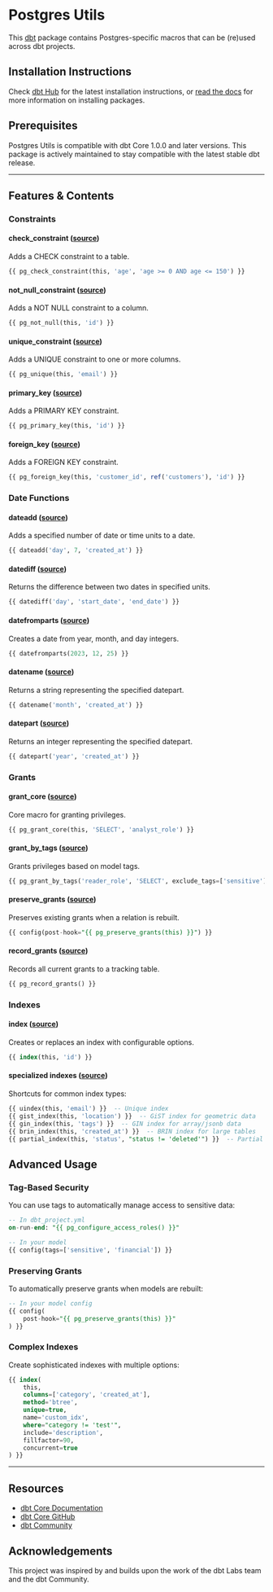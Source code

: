 # Postgres Utils

This [dbt](https://github.com/dbt-labs/dbt-core) package contains Postgres-specific macros that can be (re)used across dbt projects.

## Installation Instructions

Check [dbt Hub](https://hub.getdbt.com/sgoley/postgres_utils/latest/) for the latest installation instructions, or [read the docs](https://docs.getdbt.com/docs/package-management) for more information on installing packages.

## Prerequisites

Postgres Utils is compatible with dbt Core 1.0.0 and later versions. This package is actively maintained to stay compatible with the latest stable dbt release.

---

## Features & Contents

### Constraints

#### check_constraint ([source](macros/constraints/check_constraint.sql))

Adds a CHECK constraint to a table.

```sql
{{ pg_check_constraint(this, 'age', 'age >= 0 AND age <= 150') }}
```

#### not_null_constraint ([source](macros/constraints/not_null_constraint.sql))

Adds a NOT NULL constraint to a column.

```sql
{{ pg_not_null(this, 'id') }}
```

#### unique_constraint ([source](macros/constraints/unique_constraint.sql))

Adds a UNIQUE constraint to one or more columns.

```sql
{{ pg_unique(this, 'email') }}
```

#### primary_key ([source](macros/constraints/primary_key_constraint.sql))

Adds a PRIMARY KEY constraint.

```sql
{{ pg_primary_key(this, 'id') }}
```

#### foreign_key ([source](macros/constraints/foreign_key_constraint.sql))

Adds a FOREIGN KEY constraint.

```sql
{{ pg_foreign_key(this, 'customer_id', ref('customers'), 'id') }}
```

### Date Functions

#### dateadd ([source](macros/dates/dateadd.sql))

Adds a specified number of date or time units to a date.

```sql
{{ dateadd('day', 7, 'created_at') }}
```

#### datediff ([source](macros/dates/datediff.sql))

Returns the difference between two dates in specified units.

```sql
{{ datediff('day', 'start_date', 'end_date') }}
```

#### datefromparts ([source](macros/dates/datefromparts.sql))

Creates a date from year, month, and day integers.

```sql
{{ datefromparts(2023, 12, 25) }}
```

#### datename ([source](macros/dates/datename.sql))

Returns a string representing the specified datepart.

```sql
{{ datename('month', 'created_at') }}
```

#### datepart ([source](macros/dates/datepart.sql))

Returns an integer representing the specified datepart.

```sql
{{ datepart('year', 'created_at') }}
```

### Grants

#### grant_core ([source](macros/grants/grant_core.sql))

Core macro for granting privileges.

```sql
{{ pg_grant_core(this, 'SELECT', 'analyst_role') }}
```

#### grant_by_tags ([source](macros/grants/tag_based_grants.sql))

Grants privileges based on model tags.

```sql
{{ pg_grant_by_tags('reader_role', 'SELECT', exclude_tags=['sensitive']) }}
```

#### preserve_grants ([source](macros/grants/preserve_grants.sql))

Preserves existing grants when a relation is rebuilt.

```sql
{{ config(post-hook="{{ pg_preserve_grants(this) }}") }}
```

#### record_grants ([source](macros/grants/permission_graph.sql))

Records all current grants to a tracking table.

```sql
{{ pg_record_grants() }}
```

### Indexes

#### index ([source](macros/indexes/index.sql))

Creates or replaces an index with configurable options.

```sql
{{ index(this, 'id') }}
```

#### specialized indexes ([source](macros/indexes/specialized_indexes.sql))

Shortcuts for common index types:

```sql
{{ uindex(this, 'email') }}  -- Unique index
{{ gist_index(this, 'location') }}  -- GiST index for geometric data
{{ gin_index(this, 'tags') }}  -- GIN index for array/jsonb data
{{ brin_index(this, 'created_at') }}  -- BRIN index for large tables
{{ partial_index(this, 'status', "status != 'deleted'") }}  -- Partial index
```

## Advanced Usage

### Tag-Based Security

You can use tags to automatically manage access to sensitive data:

```sql
-- In dbt_project.yml
on-run-end: "{{ pg_configure_access_roles() }}"

-- In your model
{{ config(tags=['sensitive', 'financial']) }}
```

### Preserving Grants

To automatically preserve grants when models are rebuilt:

```sql
-- In your model config
{{ config(
    post-hook="{{ pg_preserve_grants(this) }}"
) }}
```

### Complex Indexes

Create sophisticated indexes with multiple options:

```sql
{{ index(
    this,
    columns=['category', 'created_at'],
    method='btree',
    unique=true,
    name='custom_idx',
    where="category != 'test'",
    include='description',
    fillfactor=90,
    concurrent=true
) }}
```

---

## Resources

- [dbt Core Documentation](https://docs.getdbt.com)
- [dbt Core GitHub](https://github.com/dbt-labs/dbt-core)
- [dbt Community](https://www.getdbt.com/community/)

## Acknowledgements

This project was inspired by and builds upon the work of the dbt Labs team and the dbt Community.
